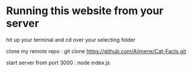 <h1>Running this website from your server</h1>

  hit up your terminal and cd over your selecting folder 
  
  clone my remote repo : git clone https://github.com/Aiimene/Cat-Facts.git
  
  start server from port 3000 : node index.js  

